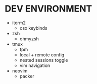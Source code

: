 # DEV ENVIRONMENT
- iterm2
    - osx keybinds
- zsh
    - ohmyzsh
- tmux
    - tpm
    - local + remote config
    - nested sessions toggle
    - vim navigation
- neovim
    - packer
